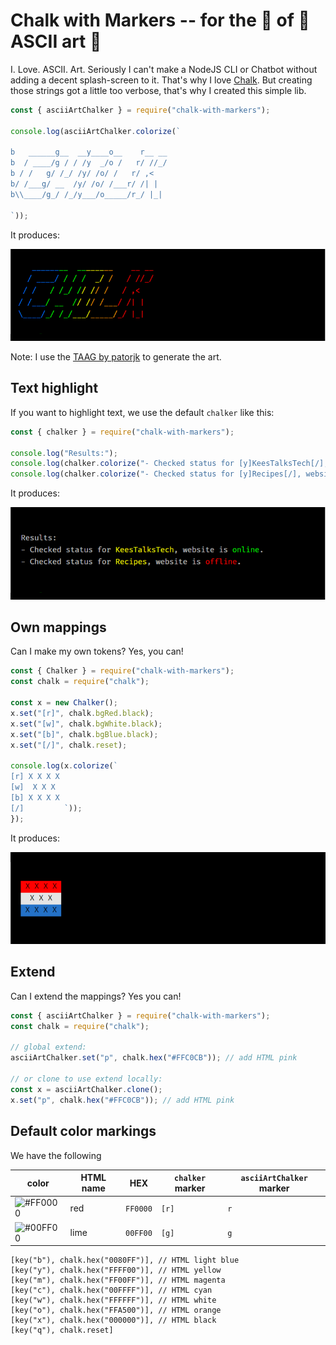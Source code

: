 # Chalk with Markers -- for the 💖 of 💄 ASCII art 🤙

I. Love. ASCII. Art. Seriously I can't make a NodeJS CLI or Chatbot without adding a decent splash-screen to it. That's why I love <a href="https://www.npmjs.com/package/chalk">Chalk</a>. But creating those strings got a little too verbose, that's why I created this simple lib.


```js
const { asciiArtChalker } = require("chalk-with-markers");

console.log(asciiArtChalker.colorize(`

b   ______g__  __y____o__    r__ __
b  / ____/g / / /y  _/o /   r/ //_/
b / /   g/ /_/ /y/ /o/ /   r/ ,<   
b/ /___g/ __  /y/ /o/ /___r/ /| |  
b\\____/g_/ /_/y___/o_____/r_/ |_|  

`));
```

It produces:

<img src="resources/ChilkSplash.png" width="600" />

Note: I use the <a href="https://patorjk.com/software/taag/#p=display&f=Graffiti&t=CHILK">TAAG by patorjk</a> to generate the art.


## Text highlight
If you want to highlight text, we use the default `chalker` like this:

```js
const { chalker } = require("chalk-with-markers");

console.log("Results:");
console.log(chalker.colorize("- Checked status for [y]KeesTalksTech[/], website is [g]online[/]."));
console.log(chalker.colorize("- Checked status for [y]Recipes[/], website is [r]offline[/]."));
```

It produces:

<img src="resources/ChilkText.png" width="600" />

## Own mappings
Can I make my own tokens? Yes, you can!

```js
const { Chalker } = require("chalk-with-markers");
const chalk = require("chalk");

const x = new Chalker();
x.set("[r]", chalk.bgRed.black);
x.set("[w]", chalk.bgWhite.black);
x.set("[b]", chalk.bgBlue.black);
x.set("[/]", chalk.reset);

console.log(x.colorize(`
[r] X X X X 
[w]  X X X  
[b] X X X X 
[/]         `));
});

```

It produces:

<img src="resources/ChilkDutchFlag.png" width="600" />

## Extend
Can I extend the mappings? Yes you can!

```js
const { asciiArtChalker } = require("chalk-with-markers");
const chalk = require("chalk");

// global extend:
asciiArtChalker.set("p", chalk.hex("#FFC0CB")); // add HTML pink

// or clone to use extend locally:
const x = asciiArtChalker.clone();
x.set("p", chalk.hex("#FFC0CB")); // add HTML pink


```

## Default color markings
We have the following 

| color                                                    | HTML name | HEX      | `chalker` marker | `asciiArtChalker` marker |
| -------------------------------------------------------- | --------- | -------- | ---------------- | ------------------------ |
| ![#FF0000](https://via.placeholder.com/15/FF0000/?text=) | red       | `FF0000` | `[r]`            | `r`                      |
| ![#00FF00](https://via.placeholder.com/15/FF0000/?text=) | lime      | `00FF00` | `[g]`            | `g`                      |


    [key("b"), chalk.hex("0080FF")], // HTML light blue
    [key("y"), chalk.hex("FFFF00")], // HTML yellow
    [key("m"), chalk.hex("FF00FF")], // HTML magenta
    [key("c"), chalk.hex("00FFFF")], // HTML cyan
    [key("w"), chalk.hex("FFFFFF")], // HTML white
    [key("o"), chalk.hex("FFA500")], // HTML orange
    [key("x"), chalk.hex("000000")], // HTML black
    [key("q"), chalk.reset]